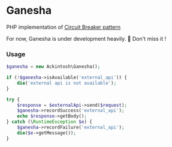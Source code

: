 # Ganesha

PHP implementation of [Circuit Breaker pattern](http://martinfowler.com/bliki/CircuitBreaker.html)

For now, Ganesha is under development heavily. :muscle:
Don't miss it !

### Usage

```php
$ganesha = new Ackintosh\Ganesha();

if (!$ganesha->isAvailable('external_api')) {
    die('external api is not available');
}

try {
    $response = $externalApi->send($request);
    $ganesha->recordSuccess('external_api');
    echo $response->getBody();
} catch (\RuntimeException $e) {
    $ganesha->recordFailure('external_api');
    die($e->getMessage());
}
```
